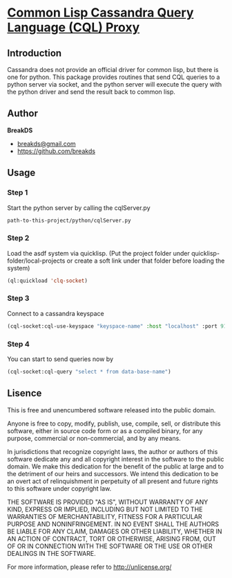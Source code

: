 # [Common Lisp Cassandra Query Language (CQL) Proxy](https://github.com/breakds/cql-socket)

## Introduction

Cassandra does not provide an official driver for common lisp, but there is one for python.
This package provides routines that send CQL queries to a python server via socket, and the python server will
execute the query with the python driver and send the result back to common lisp.



## Author

**BreakDS**

+ breakds@gmail.com
+ https://github.com/breakds


## Usage

### Step 1

Start the python server by calling the cqlServer.py

```bash
path-to-this-project/python/cqlServer.py
```

### Step 2

Load the asdf system via quicklisp. (Put the project folder under quicklisp-folder/local-projects or create a soft link 
under that folder before loading the system)

```lisp
(ql:quickload 'clq-socket)
```


### Step 3

Connect to a cassandra keyspace

```lisp
(cql-socket:cql-use-keyspace "keyspace-name" :host "localhost" :port 9160)
```

### Step 4

You can start to send queries now by

```lisp
(cql-socket:cql-query "select * from data-base-name")
```

## Lisence

This is free and unencumbered software released into the public domain.

Anyone is free to copy, modify, publish, use, compile, sell, or
distribute this software, either in source code form or as a compiled
binary, for any purpose, commercial or non-commercial, and by any
means.

In jurisdictions that recognize copyright laws, the author or authors
of this software dedicate any and all copyright interest in the
software to the public domain. We make this dedication for the benefit
of the public at large and to the detriment of our heirs and
successors. We intend this dedication to be an overt act of
relinquishment in perpetuity of all present and future rights to this
software under copyright law.

THE SOFTWARE IS PROVIDED "AS IS", WITHOUT WARRANTY OF ANY KIND,
EXPRESS OR IMPLIED, INCLUDING BUT NOT LIMITED TO THE WARRANTIES OF
MERCHANTABILITY, FITNESS FOR A PARTICULAR PURPOSE AND NONINFRINGEMENT.
IN NO EVENT SHALL THE AUTHORS BE LIABLE FOR ANY CLAIM, DAMAGES OR
OTHER LIABILITY, WHETHER IN AN ACTION OF CONTRACT, TORT OR OTHERWISE,
ARISING FROM, OUT OF OR IN CONNECTION WITH THE SOFTWARE OR THE USE OR
OTHER DEALINGS IN THE SOFTWARE.

For more information, please refer to <http://unlicense.org/>


